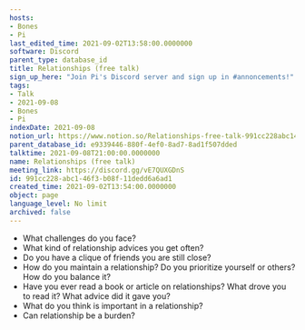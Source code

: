 ```yaml
---
hosts:
- Bones
- Pi
last_edited_time: 2021-09-02T13:58:00.0000000
software: Discord
parent_type: database_id
title: Relationships (free talk)
sign_up_here: "Join Pi's Discord server and sign up in #annoncements!"
tags:
- Talk
- 2021-09-08
- Bones
- Pi
indexDate: 2021-09-08
notion_url: https://www.notion.so/Relationships-free-talk-991cc228abc146f3b08f11dedd6a6ad1
parent_database_id: e9339446-880f-4ef0-8ad7-8ad1f507dded
talktime: 2021-09-08T21:00:00.0000000
name: Relationships (free talk)
meeting_link: https://discord.gg/vE7QUXGDnS
id: 991cc228-abc1-46f3-b08f-11dedd6a6ad1
created_time: 2021-09-02T13:54:00.0000000
object: page
language_level: No limit
archived: false
---
```



   - What challenges do you face?
   - What kind of relationship advices you get often?
   - Do you have a clique of friends you are still close?
   - How do you maintain a relationship? Do you prioritize yourself or others? How do you balance it?
   - Have you ever read a book or article on relationships? What drove you to read it? What advice did it gave you?
   - What do you think is important in a relationship?
   - Can relationship be a burden?










